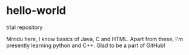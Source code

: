 # hello-world

trial repository

Mrridu here, I know basics of Java, C and HTML.
Apart from these, I'm presently learning python and C++.
Glad to be a part of GitHub!
